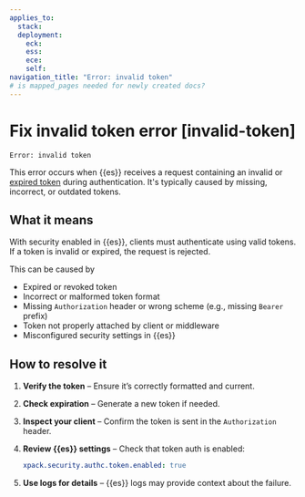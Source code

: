 ```yaml
---
applies_to:
  stack: 
  deployment:
    eck: 
    ess: 
    ece: 
    self: 
navigation_title: "Error: invalid token"
# is mapped_pages needed for newly created docs?
---
```


# Fix invalid token error [invalid-token]

```console
Error: invalid token
```

This error occurs when {{es}} receives a request containing an invalid or [expired token](token-expired.md) during authentication. It's typically caused by missing, incorrect, or outdated tokens.

## What it means

With security enabled in {{es}}, clients must authenticate using valid tokens. If a token is invalid or expired, the request is rejected.

This can be caused by

- Expired or revoked token
- Incorrect or malformed token format
- Missing `Authorization` header or wrong scheme (e.g., missing `Bearer` prefix)
- Token not properly attached by client or middleware
- Misconfigured security settings in {{es}}

## How to resolve it

1. **Verify the token** – Ensure it’s correctly formatted and current.
2. **Check expiration** – Generate a new token if needed.
3. **Inspect your client** – Confirm the token is sent in the `Authorization` header.
4. **Review {{es}} settings** – Check that token auth is enabled:

   ```yaml
   xpack.security.authc.token.enabled: true
   ```

5. **Use logs for details** – {{es}} logs may provide context about the failure.

